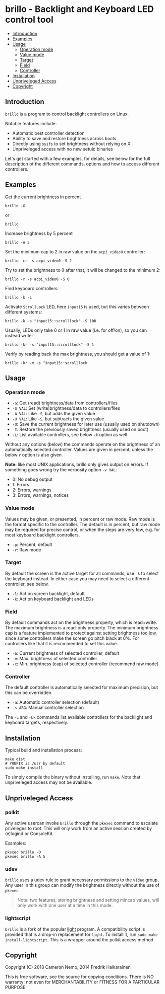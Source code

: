 brillo - Backlight and Keyboard LED control tool
==================================================

- [Introduction](#introduction)
- [Examples](#examples)
- [Usage](#usage)
  - [Operation mode](#operation-mode)
  - [Value mode](#value-mode)
  - [Target](#target)
  - [Field](#field)
  - [Controller](#controller)
- [Installation](#installation)
- [Unpriveleged Access](#unpriveleged-access)
- [Copyright](#copyright)


Introduction
------------

`brillo` is a program to control backlight controllers on Linux.

Notable features include:

* Automatic best controller detection
* Ability to save and restore brightness across boots
* Directly using `sysfs` to set brightness without relying on X
* Unpriveleged access with no new setuid binaries

Let's get started with a few examples, for details, see below for the
full description of the different commands, options and how to access
different controllers.


Examples
--------

Get the current brightness in percent

    brillo -G

or

    brillo

Increase brightness by 5 percent

    brillo -A 5

Set the minimum cap to 2 in raw value on the `acpi_video0` controller:

    brillo -cr -s acpi_video0 -S 2

Try to set the brightness to 0 after that, it will be changed to the
minimum 2:

    brillo -r -s acpi_video0 -S 0

Find keyboard controllers:

    brillo -k -L

Activate `ScrollLock` LED, here `input15` is used, but this varies
between different systems:

    brillo -k -s "input15::scrolllock" -S 100

Usually, LEDs only take 0 or 1 in raw value (i.e. for off/on), so you
can instead write:

    brillo -kr -s "input15::scrolllock" -S 1

Verify by reading back the max brightness, you should get a value of 1:

    brillo -kr -m -s "input15::scrolllock


Usage
-----

### Operation mode

* `-G`: Get (read) brightness/data from controllers/files
* `-S VAL`: Set (write)brightness/data to controllers/files
* `-A VAL`: Like `-S`, but adds the given value
* `-U VAL`: Like `-S`, but subtracts the given value
* `-O`: Save the current brightness for later use (usually used on shutdown)
* `-I`: Restore the previously saved brightness (usually used on boot)
* `-L`: List available controllers, see below `-k` option as well

Without any options (below) the commands operate on the brightness of an
automatically selected controller.  Values are given in percent, unless
the below `r` option is also given.

**Note:** like most UNIX applications, brillo only gives output on
  errors.  If something goes wrong try the verbosity option `-v VAL`:

* 0: No debug output
* 1: Errors
* 2: Errors, warnings
* 3: Errors, warnings, notices

### Value mode

Values may be given, or presented, in percent or raw mode.  Raw mode is
the format specific to the controller.  The default is in percent, but
raw mode may be required for precise control, or when the steps are very
few, e.g. for most keyboard backlight controllers.

* `-p`: Percent, default
* `-r`: Raw mode

### Target

By default the screen is the active target for all commands, use `-k` to
select the keyboard instead.  In either case you may need to select a
different controller, see below.

* `-l`: Act on screen backlight, default
* `-k`: Act on keyboard backlight and LEDs

### Field

By default commands act on the brightness property, which is read+write.
The maximum brightness is a read-only property.  The minimum brightness
cap is a feature implemented to protect against setting brightness too
low, since some controllers make the screen go pitch black at 0%.  For
controllers like that it is recommended to set this value.

* `-b`: Current brightness of selected controller, default
* `-m`: Max. brightness of selected controller
* `-c`: Min. brightness (cap) of selected controller (recommend raw mode)

### Controller

The default controller is automatically selected for maximum precision, but this can be overridden.

* `-a`: Automatic controller selection (default)
* `-s ARG`: Manual controller selection

The `-L` and `-Lk` commands list available controllers for the backlight and keyboard targets, respectively.

Installation
------------

Typical build and installation process:

    make dist
    # PREFIX is /usr by default
    sudo make install

To simply compile the binary without installing, run `make`. Note that unpriveleged access may not be available.

Unpriveleged Access
-------------------

### polkit

Any active usercan invoke `brillo` through the `pkexec` command to escalate priveleges to root. This will only work from an active session created by (e)logind or ConsoleKit.

Examples:

    pkexec brillo -O
    pkexec brillo -A 5

### udev

`brillo` uses a udev rule to grant necessary permissions to the `video` group. Any user in this group can modify the brightness directly without the use of `pkexec`.

>Note: two features, storing brightness and setting mincap values, will only work with one user at a time in this mode.

### lightscript

`brillo` is a fork of the popular [light](https://github.com/haikarainen/light) program. A compatibility script is provided that is a drop-in replacement for `light`. To install it, run `sudo make install-lightscript`. This is a wrapper around the polkit access method.

Copyright
-------------------

Copyright (C) 2018 Cameron Nemo, 2014 Fredrik Haikarainen

This is free software, see the source for copying conditions.  There is NO
warranty; not even for MERCHANTABILITY or FITNESS FOR A PARTICULAR PURPOSE
